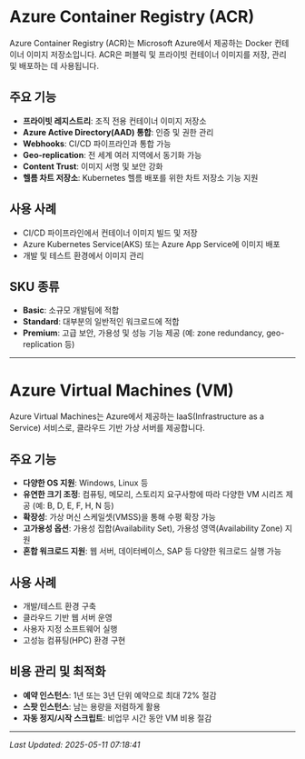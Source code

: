 # Azure Container Registry (ACR)

Azure Container Registry (ACR)는 Microsoft Azure에서 제공하는 Docker 컨테이너 이미지 저장소입니다. ACR은 퍼블릭 및 프라이빗 컨테이너 이미지를 저장, 관리 및 배포하는 데 사용됩니다.

## 주요 기능
- **프라이빗 레지스트리**: 조직 전용 컨테이너 이미지 저장소
- **Azure Active Directory(AAD) 통합**: 인증 및 권한 관리
- **Webhooks**: CI/CD 파이프라인과 통합 가능
- **Geo-replication**: 전 세계 여러 지역에서 동기화 가능
- **Content Trust**: 이미지 서명 및 보안 강화
- **헬름 차트 저장소**: Kubernetes 헬름 배포를 위한 차트 저장소 기능 지원

## 사용 사례
- CI/CD 파이프라인에서 컨테이너 이미지 빌드 및 저장
- Azure Kubernetes Service(AKS) 또는 Azure App Service에 이미지 배포
- 개발 및 테스트 환경에서 이미지 관리

## SKU 종류
- **Basic**: 소규모 개발팀에 적합
- **Standard**: 대부분의 일반적인 워크로드에 적합
- **Premium**: 고급 보안, 가용성 및 성능 기능 제공 (예: zone redundancy, geo-replication 등)

---

# Azure Virtual Machines (VM)

Azure Virtual Machines는 Azure에서 제공하는 IaaS(Infrastructure as a Service) 서비스로, 클라우드 기반 가상 서버를 제공합니다.

## 주요 기능
- **다양한 OS 지원**: Windows, Linux 등
- **유연한 크기 조정**: 컴퓨팅, 메모리, 스토리지 요구사항에 따라 다양한 VM 시리즈 제공 (예: B, D, E, F, H, N 등)
- **확장성**: 가상 머신 스케일셋(VMSS)을 통해 수평 확장 가능
- **고가용성 옵션**: 가용성 집합(Availability Set), 가용성 영역(Availability Zone) 지원
- **혼합 워크로드 지원**: 웹 서버, 데이터베이스, SAP 등 다양한 워크로드 실행 가능

## 사용 사례
- 개발/테스트 환경 구축
- 클라우드 기반 웹 서버 운영
- 사용자 지정 소프트웨어 실행
- 고성능 컴퓨팅(HPC) 환경 구현

## 비용 관리 및 최적화
- **예약 인스턴스**: 1년 또는 3년 단위 예약으로 최대 72% 절감
- **스팟 인스턴스**: 남는 용량을 저렴하게 활용
- **자동 정지/시작 스크립트**: 비업무 시간 동안 VM 비용 절감

---

_Last Updated: 2025-05-11 07:18:41_
